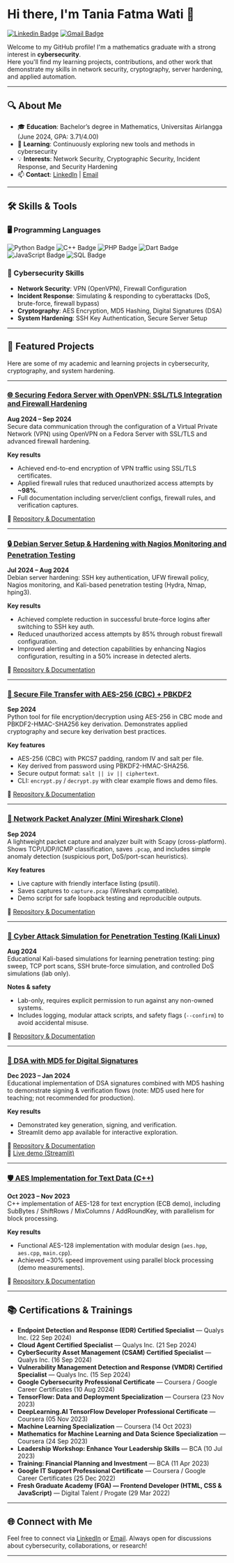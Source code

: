 # Hi there, I'm Tania Fatma Wati 👋

[![Linkedin Badge](https://img.shields.io/badge/-taniafatmawati-blue?style=flat-square&logo=Linkedin&logoColor=white&link=https://www.linkedin.com/in/tania-fatma-wati/)](https://www.linkedin.com/in/tania-fatma-wati/)
[![Gmail Badge](https://img.shields.io/badge/-tania.fatmawati20@gmail.com-c14438?style=flat-square&logo=Gmail&logoColor=white&link=mailto:tania.fatmawati20@gmail.com)](mailto:tania.fatmawati20@gmail.com)

Welcome to my GitHub profile! I'm a mathematics graduate with a strong interest in **cybersecurity**.  
Here you'll find my learning projects, contributions, and other work that demonstrate my skills in network security, cryptography, server hardening, and applied automation.  

---

## 🔍 About Me
- 🎓 **Education**: Bachelor’s degree in Mathematics, Universitas Airlangga (June 2024, GPA: 3.71/4.00)  
- 🌱 **Learning**: Continuously exploring new tools and methods in cybersecurity  
- 💡 **Interests**: Network Security, Cryptographic Security, Incident Response, and Security Hardening  
- 📫 **Contact**: [LinkedIn](https://www.linkedin.com/in/tania-fatma-wati/) | [Email](mailto:taniafatmawati20@gmail.com)  

---

## 🛠️ Skills & Tools

### 🖥️ Programming Languages
![Python Badge](https://img.shields.io/badge/-Python-3776AB?style=for-the-badge&logo=python&logoColor=white)
![C++ Badge](https://img.shields.io/badge/-C++-00599C?style=for-the-badge&logo=c%2B%2B&logoColor=white)
![PHP Badge](https://img.shields.io/badge/-PHP-777BB4?style=for-the-badge&logo=php&logoColor=white)
![Dart Badge](https://img.shields.io/badge/-Dart-0175C2?style=for-the-badge&logo=dart&logoColor=white)
![JavaScript Badge](https://img.shields.io/badge/-JavaScript-F7DF1E?style=for-the-badge&logo=javascript&logoColor=black)
![SQL Badge](https://img.shields.io/badge/-SQL-4479A1?style=for-the-badge&logo=postgresql&logoColor=white)

### 🔐 Cybersecurity Skills
- **Network Security**: VPN (OpenVPN), Firewall Configuration  
- **Incident Response**: Simulating & responding to cyberattacks (DoS, brute-force, firewall bypass)  
- **Cryptography**: AES Encryption, MD5 Hashing, Digital Signatures (DSA)  
- **System Hardening**: SSH Key Authentication, Secure Server Setup  

---

## 📂 Featured Projects

Here are some of my academic and learning projects in cybersecurity, cryptography, and system hardening.

---

### [🌐 Securing Fedora Server with OpenVPN: SSL/TLS Integration and Firewall Hardening](https://github.com/taniafatmawati/vpn-secure-implementation-fedora-server)  
**Aug 2024 – Sep 2024**  
Secure data communication through the configuration of a Virtual Private Network (VPN) using OpenVPN on a Fedora Server with SSL/TLS and advanced firewall hardening.

**Key results**
- Achieved end-to-end encryption of VPN traffic using SSL/TLS certificates.
- Applied firewall rules that reduced unauthorized access attempts by **~98%**.
- Full documentation including server/client configs, firewall rules, and verification captures.

📄 [Repository & Documentation](https://github.com/taniafatmawati/vpn-secure-implementation-fedora-server)

---

### [🔒 Debian Server Setup & Hardening with Nagios Monitoring and Penetration Testing](https://github.com/taniafatmawati/debian-server-setup-and-hardening)  
**Jul 2024 – Aug 2024**  
Debian server hardening: SSH key authentication, UFW firewall policy, Nagios monitoring, and Kali-based penetration testing (Hydra, Nmap, hping3).

**Key results**
- Achieved complete reduction in successful brute-force logins after switching to SSH key auth.
- Reduced unauthorized access attempts by 85% through robust firewall configuration.
- Improved alerting and detection capabilities by enhancing Nagios configuration, resulting in a 50% increase in detected alerts.

📄 [Repository & Documentation](https://github.com/taniafatmawati/debian-server-setup-and-hardening)

---

### [🔐 Secure File Transfer with AES-256 (CBC) + PBKDF2](https://github.com/taniafatmawati/secure-file-transfer-aes)  
**Sep 2024**  
Python tool for file encryption/decryption using AES-256 in CBC mode and PBKDF2-HMAC-SHA256 key derivation. Demonstrates applied cryptography and secure key derivation best practices.

**Key features**
- AES-256 (CBC) with PKCS7 padding, random IV and salt per file.
- Key derived from password using PBKDF2-HMAC-SHA256.
- Secure output format: `salt || iv || ciphertext`.
- CLI: `encrypt.py` / `decrypt.py` with clear example flows and demo files.

📄 [Repository & Documentation](https://github.com/taniafatmawati/secure-file-transfer-aes)

---

### [📡 Network Packet Analyzer (Mini Wireshark Clone)](https://github.com/taniafatmawati/network-packet-analyzer)  
**Sep 2024**  
A lightweight packet capture and analyzer built with Scapy (cross-platform). Shows TCP/UDP/ICMP classification, saves `.pcap`, and includes simple anomaly detection (suspicious port, DoS/port-scan heuristics).

**Key features**
- Live capture with friendly interface listing (psutil).
- Saves captures to `capture.pcap` (Wireshark compatible).
- Demo script for safe loopback testing and reproducible outputs.

📄 [Repository & Documentation](https://github.com/taniafatmawati/network-packet-analyzer)

---

### [🚀 Cyber Attack Simulation for Penetration Testing (Kali Linux)](https://github.com/taniafatmawati/cyber-attack-simulation-penetration-testing)  
**Aug 2024**  
Educational Kali-based simulations for learning penetration testing: ping sweep, TCP port scans, SSH brute-force simulation, and controlled DoS simulations (lab only).

**Notes & safety**
- Lab-only, requires explicit permission to run against any non-owned systems.
- Includes logging, modular attack scripts, and safety flags (`--confirm`) to avoid accidental misuse.

📄 [Repository & Documentation](https://github.com/taniafatmawati/cyber-attack-simulation-penetration-testing)

---

### [🔏 DSA with MD5 for Digital Signatures](https://github.com/taniafatmawati/dsa-md5-digital-signature)  
**Dec 2023 – Jan 2024**  
Educational implementation of DSA signatures combined with MD5 hashing to demonstrate signing & verification flows (note: MD5 used here for teaching; not recommended for production).

**Key results**
- Demonstrated key generation, signing, and verification.
- Streamlit demo app available for interactive exploration.

📄 [Repository & Documentation](https://github.com/taniafatmawati/dsa-md5-digital-signature)  
🔗 [Live demo (Streamlit)](https://taniafatma-digital-signature-app.streamlit.app/)

---

### [🛡️ AES Implementation for Text Data (C++)](https://github.com/taniafatmawati/aes-text-encryption-cpp)  
**Oct 2023 – Nov 2023**  
C++ implementation of AES-128 for text encryption (ECB demo), including SubBytes / ShiftRows / MixColumns / AddRoundKey, with parallelism for block processing.

**Key results**
- Functional AES-128 implementation with modular design (`aes.hpp`, `aes.cpp`, `main.cpp`).
- Achieved ~30% speed improvement using parallel block processing (demo measurements).

📄 [Repository & Documentation](https://github.com/taniafatmawati/aes-text-encryption-cpp)

---

## 📚 Certifications & Trainings

- **Endpoint Detection and Response (EDR) Certified Specialist** — Qualys Inc. (22 Sep 2024)  
- **Cloud Agent Certified Specialist** — Qualys Inc. (21 Sep 2024)  
- **CyberSecurity Asset Management (CSAM) Certified Specialist** — Qualys Inc. (16 Sep 2024)  
- **Vulnerability Management Detection and Response (VMDR) Certified Specialist** — Qualys Inc. (15 Sep 2024)  
- **Google Cybersecurity Professional Certificate** — Coursera / Google Career Certificates (10 Aug 2024)  
- **TensorFlow: Data and Deployment Specialization** — Coursera (23 Nov 2023)  
- **DeepLearning.AI TensorFlow Developer Professional Certificate** — Coursera (05 Nov 2023)  
- **Machine Learning Specialization** — Coursera (14 Oct 2023)  
- **Mathematics for Machine Learning and Data Science Specialization** — Coursera (24 Sep 2023)  
- **Leadership Workshop: Enhance Your Leadership Skills** — BCA (10 Jul 2023)  
- **Training: Financial Planning and Investment** — BCA (11 Apr 2023)  
- **Google IT Support Professional Certificate** — Coursera / Google Career Certificates (25 Dec 2022)  
- **Fresh Graduate Academy (FGA) — Frontend Developer (HTML, CSS & JavaScript)** — Digital Talent / Progate (29 Mar 2022)

---

## 🌐 Connect with Me
Feel free to connect via [LinkedIn](https://www.linkedin.com/in/tania-fatma-wati/) or [Email](mailto:tania.fatmawati20@gmail.com). Always open for discussions about cybersecurity, collaborations, or research!  

---
